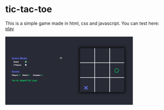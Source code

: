 # tic-tac-toe

This is a simple game made in html, css and javascript. You can test here:
<a href="https://fabiopf02.github.io/tic-tac-toe">play</a>
<br/><br/>
<a href="https://fabiopf02.github.io/tic-tac-toe"><img src="https://github.com/Fabiopf02/tic-tac-toe/blob/master/assets/git/img1.png" width="80%"></a>
